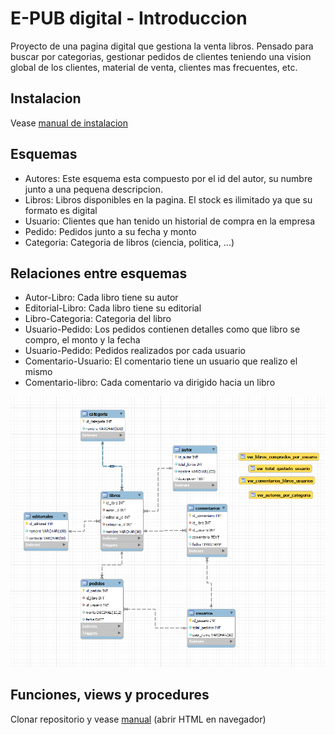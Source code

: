 # E-PUB digital - Introduccion
Proyecto de una pagina digital que gestiona la venta libros. Pensado para buscar por categorias, gestionar pedidos de clientes teniendo una vision global de los clientes, material de venta, clientes mas frecuentes, etc.

## Instalacion
Vease [manual de instalacion](https://github.com/charletton/EPUB-digital/blob/main/documentacion/Instalacion.txt)

## Esquemas
- Autores: Este esquema esta compuesto por el id del autor, su numbre junto a una pequena descripcion. 
- Libros: Libros disponibles en la pagina. El stock es ilimitado ya que su formato es digital 
- Usuario: Clientes que han tenido un historial de compra en la empresa
- Pedido: Pedidos junto a su fecha y monto
- Categoria: Categoria de libros (ciencia, politica, ...)

## Relaciones entre esquemas
- Autor-Libro: Cada libro tiene su autor
- Editorial-Libro: Cada libro tiene su editorial
- Libro-Categoria: Categoria del libro 
- Usuario-Pedido: Los pedidos contienen detalles como que libro se compro, el monto y la fecha
- Usuario-Pedido: Pedidos realizados por cada usuario
- Comentario-Usuario: El comentario tiene un usuario que realizo el mismo
- Comentario-libro: Cada comentario va dirigido hacia un libro

![DER](https://github.com/charletton/EPUB-digital/blob/main/documentacion/Modelo%20DER.png)

## Funciones, views y procedures
Clonar repositorio y vease [manual](https://github.com/charletton/EPUB-digital/blob/main/documentacion/Manual.html) (abrir HTML en navegador)
